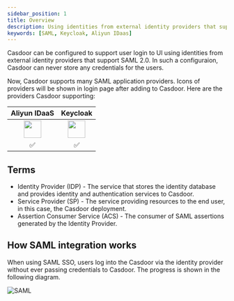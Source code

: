 ```yaml
---
sidebar_position: 1
title: Overview
description: Using identities from external identity providers that support SAML 2.0
keywords: [SAML, Keycloak, Aliyun IDaas]
---
```


Casdoor can be configured to support user login to UI using identities from external identity providers that support SAML 2.0. In such a configuraion, Casdoor can never store any credentials for the users.

Now, Casdoor supports many SAML application providers. Icons of providers will be shown in login page after adding to Casdoor. Here are the providers Casdoor supporting:

|Aliyun IDaaS|Keycloak|
| :--: | :--: |
|<img src="https://cdn.casbin.org/img/social_aliyun.png" width="40"></img>|<img src="https://cdn.casbin.org/img/social_keycloak.png" width="40"></img>|
|✅|✅|

## Terms

- Identity Provider (IDP) - The service that stores the identity database and provides identity and authentication services to Casdoor.
- Service Provider (SP) - The service providing resources to the end user, in this case, the Casdoor deployment.
- Assertion Consumer Service (ACS) - The consumer of SAML assertions generated by the Identity Provider.

## How SAML integration works

When using SAML SSO, users log into the Casdoor via the identity provider without ever passing credentials to Casdoor. The progress is shown in the following diagram.

![SAML](/img/providers/SAML/SAML.png)